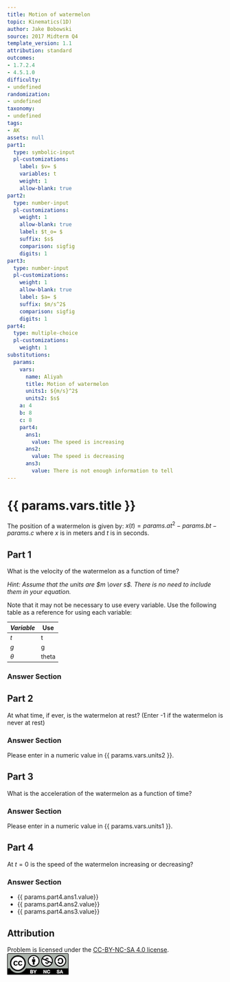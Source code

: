 ```yaml
---
title: Motion of watermelon
topic: Kinematics(1D)
author: Jake Bobowski
source: 2017 Midterm Q4
template_version: 1.1
attribution: standard
outcomes:
- 1.7.2.4
- 4.5.1.0
difficulty:
- undefined
randomization:
- undefined
taxonomy:
- undefined
tags:
- AK
assets: null
part1:
  type: symbolic-input
  pl-customizations:
    label: $v= $
    variables: t
    weight: 1
    allow-blank: true
part2:
  type: number-input
  pl-customizations:
    weight: 1
    allow-blank: true
    label: $t_o= $
    suffix: $s$
    comparison: sigfig
    digits: 1
part3:
  type: number-input
  pl-customizations:
    weight: 1
    allow-blank: true
    label: $a= $
    suffix: $m/s^2$
    comparison: sigfig
    digits: 1
part4:
  type: multiple-choice
  pl-customizations:
    weight: 1
substitutions:
  params:
    vars:
      name: Aliyah
      title: Motion of watermelon
      units1: ${m/s}^2$
      units2: $s$
    a: 4
    b: 8
    c: 8
    part4:
      ans1:
        value: The speed is increasing
      ans2:
        value: The speed is decreasing
      ans3:
        value: There is not enough information to tell
---
```

# {{ params.vars.title }}
The position of a watermelon is given by:
$x(t) = {{ params.a }}t^2 - {{ params.b}}t - {{ params.c }}$
where $x$ is in meters and $t$ is in seconds.

## Part 1

What is the velocity of the watermelon as a function of time?

_Hint: Assume that the units are $m \over s$. There is no need to include them in your equation._

Note that it may not be necessary to use every variable. Use the following table as a reference for using each variable:

| $Variable$ | Use   |
|----------|-------|
| $t$  | t  |
| $g$      | g     |
| $\theta$ | theta |

### Answer Section

## Part 2

At what time, if ever, is the watermelon at rest? (Enter -1 if the watermelon is never at rest)

### Answer Section

Please enter in a numeric value in {{ params.vars.units2 }}.

## Part 3

What is the acceleration of the watermelon as a function of time?

### Answer Section

Please enter in a numeric value in {{ params.vars.units1 }}.

## Part 4

At $t=0$ is the speed of the watermelon increasing or decreasing?

### Answer Section

- {{ params.part4.ans1.value}}
- {{ params.part4.ans2.value}}
- {{ params.part4.ans3.value}}

## Attribution

Problem is licensed under the [CC-BY-NC-SA 4.0 license](https://creativecommons.org/licenses/by-nc-sa/4.0/).<br> ![The Creative Commons 4.0 license requiring attribution-BY, non-commercial-NC, and share-alike-SA license.](https://raw.githubusercontent.com/firasm/bits/master/by-nc-sa.png)